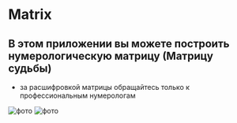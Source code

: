 # Matrix

## В этом приложении вы можете построить нумерологическую матрицу (Матрицу судьбы)

* за расшифровкой матрицы обращайтесь только к профессиональным нумерологам



![фото](https://i.ibb.co/XZ9H51M/photo5265098089616752501.jpg)
![фото](https://i.ibb.co/p3gFZZf/photo5265098089616752502.jpg)
